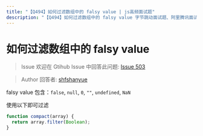 ```yaml
---
title: "【Q494】如何过滤数组中的 falsy value | js高频面试题"
description: "【Q494】如何过滤数组中的 falsy value 字节跳动面试题、阿里腾讯面试题、美团小米面试题。"
---
```


# 如何过滤数组中的 falsy value

> Issue
> 欢迎在 Gtihub Issue 中回答此问题: [Issue 503](https://github.com/shfshanyue/Daily-Question/issues/503)

> Author
> 回答者: [shfshanyue](https://github.com/shfshanyue)

falsy value 包含：`false`, `null`, `0`, `""`, `undefined`, `NaN `

使用以下即可过滤

```js
function compact(array) {
  return array.filter(Boolean);
}
```
